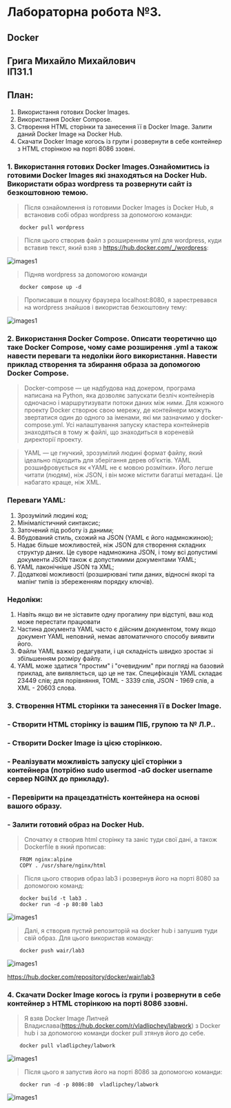 #  Лабораторна робота №3.
## Docker
## Грига Михайло Михайлович <br> ІПЗ1.1
## План:
1) Використання готових Docker Images.
2) Використання Docker Compose.
3) Створення HTML сторінки та занесення її в Docker Image. Залити даний Docker Image на Docker Hub.
4) Скачати Docker Image когось із групи і розвернути в себе контейнер з HTML сторінкою на порті 8086 ззовні.
### 1. Використання готових Docker Images.Ознайомитись із готовими Docker Images які знаходяться на Docker Hub. Використати образ wordpress та розвернути сайт із безкоштовною темою.
>Після ознайомлення із готовими Docker Images із Docker Hub, я встановив собі образ wordpress за допомогою команди:
```
    docker pull wordpress
```
> Після цього створив файл з розширенням yml для wordpress, куди вставив текст, який взяв з https://hub.docker.com/_/wordpress:

![images1](screenshot/img_lab3(1).png)

>Підняв wordpress за допомогою команди
```
    docker compose up -d
```
>Прописавши в пошуку браузера localhost:8080, я зарестревався на wordpress знайшов і використав безкоштовну тему:

![images1](screenshot/img_lab3(2).jpg)

### 2. Використання Docker Compose. Описати теоретично що таке Docker Compose, чому саме розширення .yml а також навести переваги та недоліки його використання. Навести приклад створення та збирання образа за допомогою Docker Compose.
> Docker-compose — це надбудова над докером, програма написана на Python, яка дозволяє запускати безліч контейнерів одночасно і маршрутизувати потоки даних між ними.
Для кожного проекту Docker створює свою мережу, де контейнери можуть звертатися один до одного за іменами, які ми зазначимо у docker-compose.yml. Усі налаштування запуску кластера контейнерів знаходяться в тому ж файлі, що знаходиться в кореневій директорії проекту.

> YAML — це гнучкий, зрозумілий людині формат файлу, який ідеально підходить для зберігання дерев об’єктів. YAML розшифровується як «YAML не є мовою розмітки». Його легше читати (людям), ніж JSON, і він може містити багатші метадані. Це набагато краще, ніж XML.
### Переваги YAML:
1. Зрозумілий людині код;
2. Мінімалістичний синтаксис;
3. Заточений під роботу із даними;
4. Вбудований стиль, схожий на JSON (YAML є його надмножиною);
5. Надає більше можливостей, ніж JSON для створення складних структур даних. Це суворе надмножина JSON, і тому всі допустимі документи JSON також є допустимими документами YAML;
6. YAML лаконічніше JSON та XML;
7. Додаткові можливості (розширювані типи даних, відносні якорі та мапінг типів із збереженням порядку ключів).
### Недоліки:
1. Навіть якщо ви не зіставите одну прогалину при відступі, ваш код може перестати працювати
2. Частина документа YAML часто є дійсним документом, тому якщо документ YAML неповний, немає автоматичного способу виявити його.
3. Файли YAML важко редагувати, і ця складність швидко зростає зі збільшенням розміру файлу.
4. YAML може здатися "простим" і "очевидним" при погляді на базовий приклад, але виявляється, що це не так. Специфікація YAML складає 23449 слів; для порівняння, TOML - 3339 слів, JSON - 1969 слів, а XML - 20603 слова.

### 3. Створення HTML сторінки та занесення її в Docker Image.
### - Створити HTML сторінку із вашим ПІБ, групою та № Л.Р..
### - Створити Docker Image із цією сторінкою.
### - Реалізувати можливість запуску цієї сторінки з контейнера (потрібно sudo usermod -aG docker username сервер NGINX до прикладу). 
### - Перевірити на працездатність контейнера на основі вашого образу. 
### - Залити готовий образ на Docker Hub.
> Спочатку я створив html сторінку та заніс туди свої дані, а також Dockerfile в який прописав:
```
    FROM nginx:alpine
    COPY . /usr/share/nginx/html
```
> Після цього створив образ lab3 і розвернув його на порті 8080 за допомогою команд:
```
    docker build -t lab3 .
    docker run -d -p 80:80 lab3
```

![images1](screenshot/img_lab3(3).png)

>Далі, я створив пустий репозиторій на docker hub і запушив туди свій образ.
Для цього використав команду:
```
    docker push wair/lab3
```

![images1](screenshot/img_lab3(4).png)

https://hub.docker.com/repository/docker/wair/lab3
### 4. Скачати Docker Image когось із групи і розвернути в себе контейнер з HTML сторінкою на порті 8086 ззовні.
> Я взяв Docker Image Липчей Владислава(https://hub.docker.com/r/vladlipchey/labwork) з Docker hub і за допомогою команди docker pull зтянув його до себе.
```
    docker pull vladlipchey/labwork
```

![images1](screenshot/img_lab3(5).png)

> Після цього я запустив його на порті 8086 за допомогою команди:
```
    docker run -d -p 8086:80  vladlipchey/labwork
```

![images1](screenshot/img_lab3(6).png)

